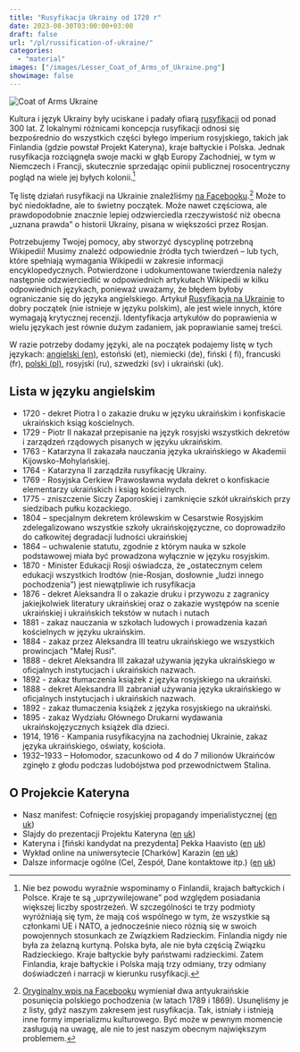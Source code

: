```yaml
---
title: "Rusyfikacja Ukrainy od 1720 r" 
date: 2023-08-30T03:00:00+03:00
draft: false
url: "/pl/russification-of-ukraine/"
categories: 
  - "material"
images: ["/images/Lesser_Coat_of_Arms_of_Ukraine.png"]
showimage: false
---
```


![Coat of Arms Ukraine](/images/Lesser_Coat_of_Arms_of_Ukraine.png#floatright)

Kultura i język Ukrainy były uciskane i padały ofiarą [rusyfikacji](https://pl.wikipedia.org/wiki/Rusyfikacja) od ponad 300 lat. Z lokalnymi różnicami koncepcja rusyfikacji odnosi się bezpośrednio do wszystkich części byłego imperium rosyjskiego, takich jak Finlandia (gdzie powstał Projekt Kateryna), kraje bałtyckie i Polska. Jednak rusyfikacja rozciągnęła swoje macki w głąb Europy Zachodniej, w tym w Niemczech i Francji, skutecznie sprzedając opinii publicznej rosocentryczny pogląd na wiele jej byłych kolonii.[^1]

Tę listę działań rusyfikacji na Ukrainie znaleźliśmy [na Facebooku](https://www.facebook.com/solohanna/posts/pfbid02Joga4VEQL75R4SusXszovpgCapRCtbHxS6QSzqENWVBQ6WNhzLMpy3ctXrU2e7LRl).[^2] Może to być niedokładne, ale to świetny początek. Może nawet częściowa, ale prawdopodobnie znacznie lepiej odzwierciedla rzeczywistość niż obecna „uznana prawda” o historii Ukrainy, pisana w większości przez Rosjan.

Potrzebujemy Twojej pomocy, aby stworzyć dyscyplinę potrzebną Wikipedii! Musimy znaleźć odpowiednie źródła tych twierdzeń – lub tych, które spełniają wymagania Wikipedii w zakresie informacji encyklopedycznych. Potwierdzone i udokumentowane twierdzenia należy następnie odzwierciedlić w odpowiednich artykułach Wikipedii w kilku odpowiednich językach, ponieważ uważamy, że błędem byłoby ograniczanie się do języka angielskiego. Artykuł [Rusyfikacja na Ukrainie](https://en.wikipedia.org/wiki/Russification_in_Ukraine) to dobry początek (nie istnieje w języku polskim), ale jest wiele innych, które wymagają krytycznej recenzji. Identyfikacja artykułów do poprawienia w wielu językach jest równie dużym zadaniem, jak poprawianie samej treści.

W razie potrzeby dodamy języki, ale na początek podajemy listę w tych językach: [angielski (en)](/russification-of-ukraine/), estoński (et), niemiecki (de), fiński ( fi), francuski (fr), [polski (pl)](/pl/russification-of-ukraine/), rosyjski (ru), szwedzki (sv) i ukraiński (uk).

## Lista w języku angielskim ##
* 1720 - dekret Piotra I o zakazie druku w języku ukraińskim i konfiskacie ukraińskich ksiąg kościelnych.
* 1729 - Piotr II nakazał przepisanie na język rosyjski wszystkich dekretów i zarządzeń rządowych pisanych w języku ukraińskim.
* 1763 - Katarzyna II zakazała nauczania języka ukraińskiego w Akademii Kijowsko-Mohylańskiej.
* 1764 - Katarzyna II zarządziła rusyfikację Ukrainy.
* 1769 - Rosyjska Cerkiew Prawosławna wydała dekret o konfiskacie elementarzy ukraińskich i ksiąg kościelnych.
* 1775 - zniszczenie Siczy Zaporoskiej i zamknięcie szkół ukraińskich przy siedzibach pułku kozackiego.
* 1804 – specjalnym dekretem królewskim w Cesarstwie Rosyjskim zdelegalizowano wszystkie szkoły ukraińskojęzyczne, co doprowadziło do całkowitej degradacji ludności ukraińskiej
* 1864 – uchwalenie statutu, zgodnie z którym nauka w szkole podstawowej miała być prowadzona wyłącznie w języku rosyjskim.
* 1870 - Minister Edukacji Rosji oświadcza, że „ostatecznym celem edukacji wszystkich Irodtów (nie-Rosjan, dosłownie „ludzi innego pochodzenia”) jest niewątpliwie ich rusyfikacja
* 1876 - dekret Aleksandra II o zakazie druku i przywozu z zagranicy jakiejkolwiek literatury ukraińskiej oraz o zakazie występów na scenie ukraińskiej i ukraińskich tekstów w nutach i nutach
* 1881 - zakaz nauczania w szkołach ludowych i prowadzenia kazań kościelnych w języku ukraińskim.
* 1884 - zakaz przez Aleksandra III teatru ukraińskiego we wszystkich prowincjach "Małej Rusi".
* 1888 - dekret Aleksandra III zakazał używania języka ukraińskiego w oficjalnych instytucjach i ukraińskich nazwach.
* 1892 - zakaz tłumaczenia książek z języka rosyjskiego na ukraiński.
* 1888 - dekret Aleksandra III zabraniał używania języka ukraińskiego w oficjalnych instytucjach i ukraińskich nazwach.
* 1892 - zakaz tłumaczenia książek z języka rosyjskiego na ukraiński.
* 1895 - zakaz Wydziału Głównego Drukarni wydawania ukraińskojęzycznych książek dla dzieci.
* 1914, 1916 - Kampania rusyfikacyjna na zachodniej Ukrainie, zakaz języka ukraińskiego, oświaty, kościoła.
* 1932–1933 – Hołomodor, szacunkowo od 4 do 7 milionów Ukraińców zginęło z głodu podczas ludobójstwa pod przewodnictwem Stalina.

## O Projekcie Kateryna ##
- Nasz manifest: Cofnięcie rosyjskiej propagandy imperialistycznej ([en](/undoing-russian-imperialist-propaganda/) [uk](/uk/undoing-russian-imperialist-propaganda/))
- Slajdy do prezentacji Projektu Kateryna ([en](/presentation-slides/) [uk](/uk/presentation-slides/))
- Kateryna i [fiński kandydat na prezydenta] Pekka Haavisto ([en](/mtg_haavisto/) [uk](/uk/mtg_haavisto/))
- Wykład online na uniwersytecie [Charków] Karazin ([en](/kaj-lecture-at-karazin/) [uk](/uk/kaj-lecture-at-karazin/))
- Dalsze informacje ogólne (Cel, Zespół, Dane kontaktowe itp.) ([en](/about/) [uk](/uk/about/))

[^1]: Nie bez powodu wyraźnie wspominamy o Finlandii, krajach bałtyckich i Polsce. Kraje te są „uprzywilejowane” pod względem posiadania większej liczby spostrzeżeń. W szczególności te trzy podmioty wyróżniają się tym, że mają coś wspólnego w tym, że wszystkie są członkami UE i NATO, a jednocześnie nieco różnią się w swoich powojennych stosunkach ze Związkiem Radzieckim. Finlandia nigdy nie była za żelazną kurtyną. Polska była, ale nie była częścią Związku Radzieckiego. Kraje bałtyckie były państwami radzieckimi. Zatem Finlandia, kraje bałtyckie i Polska mają trzy odmiany, trzy odmiany doświadczeń i narracji w kierunku rusyfikacji.

[^2]: [Oryginalny wpis na Facebooku](https://www.facebook.com/solohanna/posts/pfbid02Joga4VEQL75R4SusXszovpgCapRCtbHxS6QSzqENWVBQ6WNhzLMpy3ctXrU2e7LRl) wymieniał dwa antyukraińskie posunięcia polskiego pochodzenia (w latach 1789 i 1869). Usunęliśmy je z listy, gdyż naszym zakresem jest rusyfikacja. Tak, istniały i istnieją inne formy imperializmu kulturowego. Być może w pewnym momencie zasługują na uwagę, ale nie to jest naszym obecnym największym problemem.
